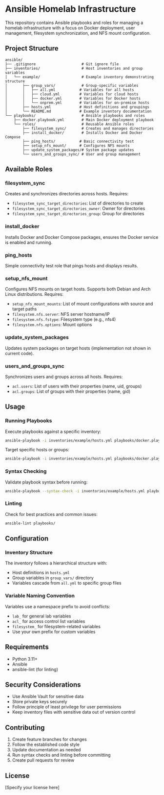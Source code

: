 # Ansible Homelab Infrastructure

This repository contains Ansible playbooks and roles for managing a homelab infrastructure with a focus on Docker deployment, user management, filesystem synchronization, and NFS mount configuration.

## Project Structure

```
ansible/
├── .gitignore                     # Git ignore file
├── inventories/                   # Host inventories and group variables
│   └── example/                   # Example inventory demonstrating structure
│       ├── group_vars/            # Group-specific variables
│       │   ├── all.yml           # Variables for all hosts
│       │   ├── cloud.yml         # Variables for cloud hosts
│       │   ├── docker.yml        # Variables for Docker hosts
│       │   └── onprem.yml        # Variables for on-premise hosts
│       ├── hosts.yml             # Host definitions and groupings
│       └── README.md             # Example inventory documentation
└── playbooks/                     # Ansible playbooks and roles
    ├── docker.playbook.yml        # Main Docker deployment playbook
    └── roles/                     # Reusable Ansible roles
        ├── filesystem_sync/       # Creates and manages directories
        ├── install_docker/        # Installs Docker and Docker Compose
        ├── ping_hosts/           # Basic connectivity test
        ├── setup_nfs_mount/      # Configures NFS mounts
        ├── update_system_packages/# System package updates
        └── users_and_groups_sync/ # User and group management
```

## Available Roles

### filesystem_sync
Creates and synchronizes directories across hosts. Requires:
- `filesystem_sync_target_directories`: List of directories to create
- `filesystem_sync_target_directories_owner`: Owner for directories
- `filesystem_sync_target_directories_group`: Group for directories

### install_docker
Installs Docker and Docker Compose packages, ensures the Docker service is enabled and running.

### ping_hosts
Simple connectivity test role that pings hosts and displays results.

### setup_nfs_mount
Configures NFS mounts on target hosts. Supports both Debian and Arch Linux distributions. Requires:
- `setup_nfs_mount_mounts`: List of mount configurations with source and target paths
- `filesystem.nfs.server`: NFS server hostname/IP
- `filesystem.nfs.fstype`: Filesystem type (e.g., nfs4)
- `filesystem.nfs.options`: Mount options

### update_system_packages
Updates system packages on target hosts (implementation not shown in current code).

### users_and_groups_sync
Synchronizes users and groups across all hosts. Requires:
- `acl.users`: List of users with their properties (name, uid, groups)
- `acl.groups`: List of groups with their properties (name, gid)

## Usage

### Running Playbooks

Execute playbooks against a specific inventory:

```bash
ansible-playbook -i inventories/example/hosts.yml playbooks/docker.playbook.yml
```

Target specific hosts or groups:

```bash
ansible-playbook -i inventories/example/hosts.yml playbooks/docker.playbook.yml -l cloud
```

### Syntax Checking

Validate playbook syntax before running:

```bash
ansible-playbook --syntax-check -i inventories/example/hosts.yml playbooks/docker.playbook.yml
```

### Linting

Check for best practices and common issues:

```bash
ansible-lint playbooks/
```

## Configuration

### Inventory Structure

The inventory follows a hierarchical structure with:
- Host definitions in `hosts.yml`
- Group variables in `group_vars/` directory
- Variables cascade from `all.yml` to specific group files

### Variable Naming Convention

Variables use a namespace prefix to avoid conflicts:
- `lab_` for general lab variables
- `acl_` for access control list variables
- `filesystem_` for filesystem-related variables
- Use your own prefix for custom variables

## Requirements

- Python 3.11+
- Ansible
- ansible-lint (for linting)

## Security Considerations

- Use Ansible Vault for sensitive data
- Store private keys securely
- Follow principle of least privilege for user permissions
- Keep inventory files with sensitive data out of version control

## Contributing

1. Create feature branches for changes
2. Follow the established code style
3. Update documentation as needed
4. Run syntax checks and linting before committing
5. Create pull requests for review

## License

[Specify your license here]